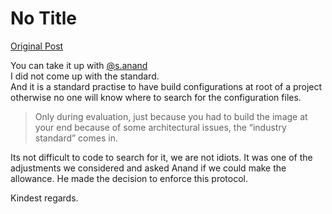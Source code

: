 # No Title

[Original Post](https://discourse.onlinedegree.iitm.ac.in/t/171141/354)

<p>You can take it up with <a class="mention" href="/u/s.anand">@s.anand</a><br>
I did not come up with the standard.<br>
And it is a standard practise to have build configurations at root of a project otherwise no one will know where to search for the configuration files.</p>
<blockquote>
<p>Only during evaluation, just because you had to build the image at your end because of some architectural issues, the “industry standard” comes in.</p>
</blockquote>
<p>Its not difficult to code to search for it, we are not idiots. It was one of the adjustments we considered and asked Anand if we could make the allowance. He made the decision to enforce this protocol.</p>
<p>Kindest regards.</p>